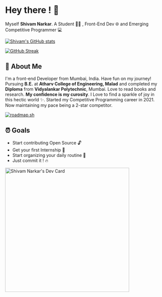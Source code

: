 
# Hey there ! 👋

Myself **Shivam Narkar**. A Student 🧑‍🎓 , Front-End Dev 🌐 and Emerging Competitive Programmer 💻





[![Shivam's GitHub stats](https://github-readme-stats.vercel.app/api?username=shivamnarkar47&show_icons=true&theme=gruvbox)](https://coderdot.blogspot.com)

[![GitHub Streak](https://github-readme-streak-stats.herokuapp.com?user=shivamnarkar47&theme=gruvbox&date_format=M%20j%5B%2C%20Y%5D)](https://git.io/streak-stats)


## 🚀 About Me
I'm a front-end Developer from Mumbai, India. Have fun on my journey! Pursuing **B.E.** at **Atharv College of Engineering, Malad** and completed my **Diploma** from **Vidyalankar Polytechnic**, Mumbai. Love to read books and research. **My confidence is my curosity**. I Love to find a sparkle of joy in this hectic world ✨. Started my Competitive Programming career in 2021. Now maintaining my pace being a 2-star competitor.

[![roadmap.sh](https://api.roadmap.sh/v1-badge/wide/649a9fccd99c9d6731998e26?variant=dark)](https://roadmap.sh)




##  ⏰ Goals
- Start contributing Open Source 🔓
- Get your first Internship 👔
- Start organizing your daily routine 📅
- Just commit it ! 🔥

<a href="https://app.daily.dev/shivamnarkar47"><img src="https://api.daily.dev/devcards/5044cd13d0394b9098894ec17fe21f73.png?r=3nh" width="400" alt="Shivam Narkar's Dev Card"/></a>
